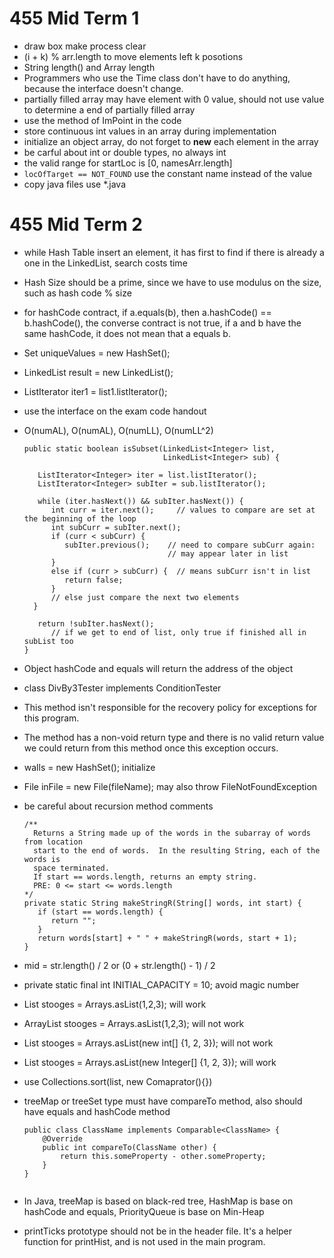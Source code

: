 # 455 Mid Term 1
* draw box make process clear
* (i + k) % arr.length to move elements left k posotions
* String length() and Array length
* Programmers who use the Time class don't have to do anything, because the interface doesn't change.
* partially filled array may have element with 0 value, should not use value to determine a end of partially filled array
* use the method of ImPoint in the code
* store continuous int values in an array during implementation
* initialize an object array, do not forget to **new** each element in the array 
* be carful about int or double types, no always int
* the valid range for startLoc is [0, namesArr.length]
* `locOfTarget == NOT_FOUND` use the constant name instead of the value
* copy java files use *.java

# 455 Mid Term 2
* while Hash Table insert an element, it has first to find if there is already a one in the LinkedList, search costs time
* Hash Size should be a prime, since we have to use modulus on the size, such as hash code % size
* for hashCode contract, if a.equals(b), then a.hashCode() == b.hashCode(), the converse contract is not true, if a and b have the same hashCode, it does not mean that a equals b.
* Set<Integer> uniqueValues = new HashSet<Integer>();
* LinkedList<Integer> result = new LinkedList();
* ListIterator<Integer> iter1 = list1.listIterator();
* use the interface on the exam code handout
* O(numAL), O(numAL), O(numLL), O(numLL^2) 

    ```
    public static boolean isSubset(LinkedList<Integer> list,
                                   LinkedList<Integer> sub) {
    
       ListIterator<Integer> iter = list.listIterator();
       ListIterator<Integer> subIter = sub.listIterator();
    
       while (iter.hasNext()) && subIter.hasNext()) {
          int curr = iter.next();     // values to compare are set at the beginning of the loop
          int subCurr = subIter.next();
          if (curr < subCurr) {
             subIter.previous();    // need to compare subCurr again:
                                    // may appear later in list
          }
          else if (curr > subCurr) {  // means subCurr isn't in list
             return false;
          }                           
          // else just compare the next two elements
      }
    
       return !subIter.hasNext();
          // if we get to end of list, only true if finished all in subList too
    }
    ```
    
* Object hashCode and equals will return the address of the object
* class DivBy3Tester implements ConditionTester
* This method isn't responsible for the recovery policy for exceptions for this program.
* The method has a non-void return type and there is no valid return value we could return from this method once this exception occurs.
* walls = new HashSet<MazeCoord>(); initialize
* File inFile = new File(fileName); may also throw FileNotFoundException
* be careful about recursion method comments

    ```
    /**
      Returns a String made up of the words in the subarray of words from location
      start to the end of words.  In the resulting String, each of the words is 
      space terminated.  
      If start == words.length, returns an empty string.
      PRE: 0 <= start <= words.length
    */
    private static String makeStringR(String[] words, int start) {
       if (start == words.length) {
          return "";
       }
       return words[start] + " " + makeStringR(words, start + 1);
    }
    ```
    
* mid = str.length() / 2 or (0 + str.length() - 1) / 2
* private static final int INITIAL_CAPACITY = 10; avoid magic number
* List<String> stooges = Arrays.asList(1,2,3); will work
* ArrayList<String> stooges = Arrays.asList(1,2,3); will not work
* List<String> stooges = Arrays.asList(new int[] {1, 2, 3}); will  not work
* List<String> stooges = Arrays.asList(new Integer[] {1, 2, 3}); will work
* use Collections.sort(list, new Comaprator<Type>(){})
* treeMap or treeSet type must have compareTo method, also should have equals and hashCode method

    ```
    public class ClassName implements Comparable<ClassName> {
        @Override
        public int compareTo(ClassName other) {
            return this.someProperty - other.someProperty;
        }
    }
         
    ```
    
* In Java, treeMap is based on black-red tree, HashMap is base on hashCode and equals, PriorityQueue is base on Min-Heap
* printTicks prototype should not be in the header file.  It's a helper function for printHist, and is not used in the main program.  
